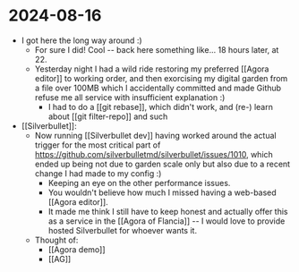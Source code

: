 # 2024-08-16
- I got here the long way around :)
  - For sure I did! Cool -- back here something like... 18 hours later, at 22.
  - Yesterday night I had a wild ride restoring my preferred [[Agora editor]] to working order, and then exorcising my digital garden from a file over 100MB which I accidentally committed and made Github refuse me all service with insufficient explanation :)
    - I had to do a [[git rebase]], which didn't work, and (re-) learn about [[git filter-repo]] and such
- [[Silverbullet]]:
  - Now running [[Silverbullet dev]] having worked around the actual trigger for the most critical part of https://github.com/silverbulletmd/silverbullet/issues/1010, which ended up being not due to garden scale only but also due to a recent change I had made to my config :)
    - Keeping an eye on the other performance issues.
    - You wouldn't believe how much I missed having a web-based [[Agora editor]].
    - It made me think I still have to keep honest and actually offer this as a service in the [[Agora of Flancia]] -- I would love to provide hosted Silverbullet for whoever wants it.
  - Thought of:
    - [[Agora demo]]
    - [[AG]]